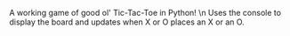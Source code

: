 A working game of good ol' Tic-Tac-Toe in Python!
\n Uses the console to display the board and updates when X or O places an X or an O.
